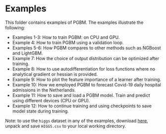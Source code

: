# Examples #

This folder contains examples of PGBM. The examples illustrate the following:
* Examples 1-3: How to train PGBM: on CPU and GPU.
* Example 4: How to train PGBM using a validation loop.
* Examples 5-6: How PGBM compares to other methods such as NGBoost and LightGBM.
* Example 7: How the choice of output distribution can be optimized after training.
* Example 8: How to use autodifferentiation for loss functions where no analytical gradient or hessian is provided.
* Example 9: How to plot the feature importance of a learner after training.
* Example 10: How we employed PGBM to forecast Covid-19 daily hospital admissions in the Netherlands.
* Example 11: How to save and load a PGBM model. Train and predict using different devices (CPU or GPU).
* Example 12: How to continue training and using checkpoints to save model state during training.

Note: to use the `higgs` dataset in any of the examples, download [here](https://archive.ics.uci.edu/ml/datasets/HIGGS), unpack and save `HIGGS.csv` to your local working directory.